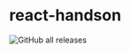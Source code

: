 # react-handson

![GitHub all releases](https://img.shields.io/badge/dynamic/json?color=orange&label=embold&query=a&url=http%3A%2F%2Flocalhost%3A3002%2Fapi%2Fv2%2Frepositories%2Foverallrating%3FrepositoryUid%3D3a08334cd3d68605346ca53c99eb16b5
)
